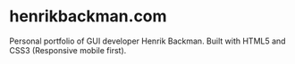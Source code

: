 # henrikbackman.com
Personal portfolio of GUI developer Henrik Backman.
Built with HTML5 and CSS3 (Responsive mobile first).
